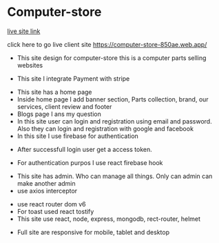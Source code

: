 # Computer-store

[live site link](https://computer-store-850ae.web.app/)

click here to go live client site https://computer-store-850ae.web.app/


- This site design for computer-store this is a computer parts selling websites 
* This site I integrate Payment with stripe
- This site has a home page
- Inside home page I add banner section, Parts collection, brand, our services, client review and footer
- Blogs page I ans my question
- In this site user can login and registration using email and password. Also they can login and registration with google and facebook
- In this site I use firebase for authentication
* After successfull login user get a access token.
- For authentication purpos I use react firebase hook
* This site has admin. Who can manage all things. Only can admin can make another admin
* use axios interceptor
- use react router dom v6
- For toast used react tostify
- This site use react, node, express, mongodb, rect-router, helmet
* Full site are responsive for mobile, tablet and desktop
